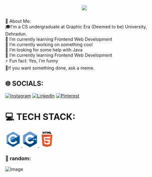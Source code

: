<h1 align="center">
    <img src="https://readme-typing-svg.herokuapp.com/?lines=Hi,there!👋;I'm+Manasi+Suyal...;This+is+my+profile!&center=true&size=25&font=Press+Start+2P&width=700">
</h1>
💫 About Me: <br>
🎓I'm a CS undergraduate at Graphic Era (Deemed to be) University, Dehradun. <br>
🌱 I’m currently learning Frontend Web Development<br>
🔭 I’m currently working on something cool<br>
🤝 I’m looking for some help with Java<br>
🌱 I’m currently learning Frontend Web Development<br>
⚡ Fun fact: Yes, I'm funny<br>
💃If you want something done, ask a meme.<br>


## 🌐 SOCIALS:
[![Instagram](https://img.shields.io/badge/Instagram-%23E4405F.svg?logo=Instagram&logoColor=white)](https://instagram.com/manasis1304) [![LinkedIn](https://img.shields.io/badge/LinkedIn-%230077B5.svg?logo=linkedin&logoColor=white)](https://linkedin.com/in/https://www.linkedin.com/in/manasi-suyal-95a64621b) [![Pinterest](https://img.shields.io/badge/Pinterest-%23E60023.svg?logo=Pinterest&logoColor=white)](https://pinterest.com/manasisuyal) 

# 💻 TECH STACK:
<a href="https://www.cprogramming.com/" target="_blank"> <img src="https://raw.githubusercontent.com/devicons/devicon/master/icons/c/c-original.svg" alt="c" width="50" height="50"/> </a><a href="https://www.w3schools.com/cpp/" target="_blank"> <img src="https://raw.githubusercontent.com/devicons/devicon/master/icons/cplusplus/cplusplus-original.svg" alt="cplusplus" width="50" height="50"/> </a> <a href="https://www.w3.org/html/" target="_blank"> <img src="https://raw.githubusercontent.com/devicons/devicon/master/icons/html5/html5-original-wordmark.svg" alt="html5" width="50" height="50"/> </a>


### 👾 random:
<img src="https://user-images.githubusercontent.com/123058615/215945773-98353b70-c953-4488-b6b6-d359a81ca38f.png" alt="Image" height="200" width="200">

